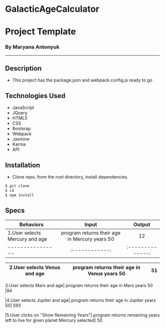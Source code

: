 # GalacticAgeCalculator
# Project Template
### By Maryana Antonyuk


---

## Description
* This project has the package.json and webpack.config.js ready to go


## Technologies Used
* JavaScript
* JQuery
* HTML5
* CSS
* Bootsrap
* Webpack
* Jasmine
* Karma
* API 

## Installation
* Clone repo, from the root directory, install dependencies.

```sh
$ git clone 
$ cd 
$ npm install
```

## Specs

| Behaviors       | Input          | Output      |
| ---------------- |:------------:| :--------------:|
|1.User selects Mercury and age| program returns their age in Mercury years	50|	12
| ---------------- |:------------:| :--------------:|

|2.User selects Venus and age| program returns their age in Venus years	50|	31
| ---------------- |:------------:| :--------------:|

3.User selects Mars and age| program returns their age in Mars years	50 |94

|4.User selects Jupiter and age| program returns their age in Jupiter years	50|	593

|5.User clicks on "Show Remaining Years"| program returns remaining years left to live for given planet	Mercury selected| 50



